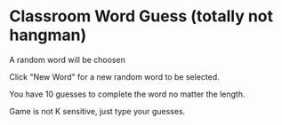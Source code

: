 # Classroom Word Guess (totally not hangman)

A random word will be choosen

Click "New Word" for a new random word to be selected.

You have 10 guesses to complete the word no matter the length.

Game is not K sensitive, just type your guesses.



